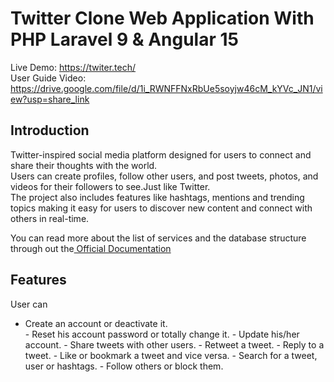 <p align="center">
 <h1>Twitter Clone Web Application With PHP Laravel 9 & Angular 15
 </h1>
</p>

Live Demo: https://twiter.tech/ </br>
User Guide Video: https://drive.google.com/file/d/1i_RWNFFNxRbUe5soyjw46cM_kYVc_JN1/view?usp=share_link

## Introduction
Twitter-inspired social media platform designed for users to connect and share their thoughts with the world.</br> Users can create profiles, follow other users, and post tweets, photos, and videos for their followers to see.Just like Twitter.</br> The project also includes features like hashtags, mentions and trending topics making it easy for users to discover new content and connect with others in real-time. </br>

You can read more about the list of services and the database structure through out the<a href="https://github.com/mostafaabdullhuq/Twitter/blob/main/Twitter%20Clone%20Documentation.pdf"> Official Documentation</a>


## Features
User can
<ul>
 <li>	Create an account or deactivate it.</li>
-	Reset his account password or totally change it.
-	Update his/her account.
-	Share tweets with other users.
-	Retweet a tweet.
-	Reply to a tweet.
-	Like or bookmark a tweet and vice versa.
-	Search for a tweet, user or hashtags. 
-	Follow others or block them.
</ul>
